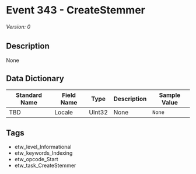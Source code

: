 # Event 343 - CreateStemmer
###### Version: 0

## Description
None

## Data Dictionary
|Standard Name|Field Name|Type|Description|Sample Value|
|---|---|---|---|---|
|TBD|Locale|UInt32|None|`None`|

## Tags
* etw_level_Informational
* etw_keywords_Indexing
* etw_opcode_Start
* etw_task_CreateStemmer